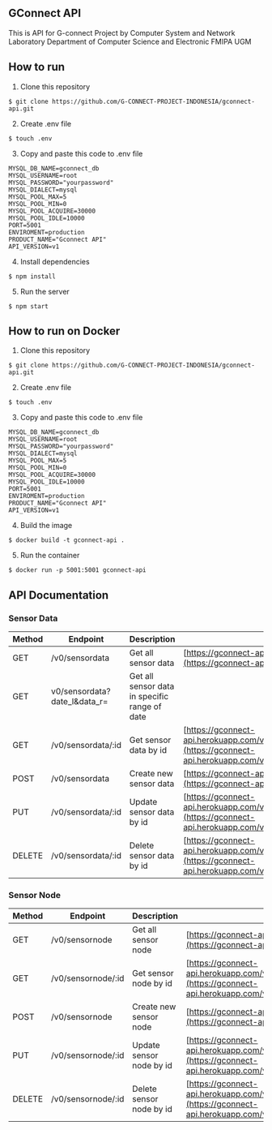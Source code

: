 ## GConnect API
This is API for G-connect Project by Computer System and Network Laboratory Department of Computer Science and Electronic FMIPA UGM

## How to run
1. Clone this repository

```
$ git clone https://github.com/G-CONNECT-PROJECT-INDONESIA/gconnect-api.git
```
2. Create .env file

```
$ touch .env
```

3. Copy and paste this code to .env file

```
MYSQL_DB_NAME=gconnect_db
MYSQL_USERNAME=root
MYSQL_PASSWORD="yourpassword"
MYSQL_DIALECT=mysql
MYSQL_POOL_MAX=5
MYSQL_POOL_MIN=0
MYSQL_POOL_ACQUIRE=30000
MYSQL_POOL_IDLE=10000
PORT=5001
ENVIROMENT=production
PRODUCT_NAME="Gconnect API"
API_VERSION=v1
```

4. Install dependencies

```
$ npm install
```

5. Run the server

```
$ npm start
```

## How to run on Docker
1. Clone this repository
```
$ git clone https://github.com/G-CONNECT-PROJECT-INDONESIA/gconnect-api.git
```

2. Create .env file
```
$ touch .env
```

3. Copy and paste this code to .env file
```
MYSQL_DB_NAME=gconnect_db
MYSQL_USERNAME=root
MYSQL_PASSWORD="yourpassword"
MYSQL_DIALECT=mysql
MYSQL_POOL_MAX=5
MYSQL_POOL_MIN=0
MYSQL_POOL_ACQUIRE=30000
MYSQL_POOL_IDLE=10000
PORT=5001
ENVIROMENT=production
PRODUCT_NAME="Gconnect API"
API_VERSION=v1
```

4. Build the image
```
$ docker build -t gconnect-api .
```

5. Run the container
```
$ docker run -p 5001:5001 gconnect-api
```

## API Documentation

### Sensor Data
| Method | Endpoint | Description | Example |
| --- | --- | --- | --- |
| GET | /v0/sensordata | Get all sensor data | [https://gconnect-api.herokuapp.com/v0/sensordata](https://gconnect-api.herokuapp.com/v0/sensordata) |
| GET | v0/sensordata?date_l&data_r= | Get all sensor data in specific range of date | 
| GET | /v0/sensordata/:id | Get sensor data by id | [https://gconnect-api.herokuapp.com/v0/sensordata/5f9b7b4b1c9d440000b7b4a0](https://gconnect-api.herokuapp.com/v0/sensordata/5f9b7b4b1c9d440000b7b4a0) |
| POST | /v0/sensordata | Create new sensor data | [https://gconnect-api.herokuapp.com/v0/sensordata](https://gconnect-api.herokuapp.com/v0/sensordata) |
| PUT | /v0/sensordata/:id | Update sensor data by id | [https://gconnect-api.herokuapp.com/v0/sensordata/5f9b7b4b1c9d440000b7b4a0](https://gconnect-api.herokuapp.com/v0/sensordata/5f9b7b4b1c9d440000b7b4a0) |
| DELETE | /v0/sensordata/:id | Delete sensor data by id | [https://gconnect-api.herokuapp.com/v0/sensordata/5f9b7b4b1c9d440000b7b4a0](https://gconnect-api.herokuapp.com/v0/sensordata/5f9b7b4b1c9d440000b7b4a0) |

### Sensor Node
| Method | Endpoint | Description | Example |
| --- | --- | --- | --- |
| GET | /v0/sensornode | Get all sensor node | [https://gconnect-api.herokuapp.com/v0/sensornode](https://gconnect-api.herokuapp.com/v0/sensornode) |
| GET | /v0/sensornode/:id | Get sensor node by id | [https://gconnect-api.herokuapp.com/v0/sensornode/5f9b7b4b1c9d440000b7b4a0](https://gconnect-api.herokuapp.com/v0/node/5f9b7b4b1c9d440000b7b4a0) |
| POST | /v0/sensornode | Create new sensor node | [https://gconnect-api.herokuapp.com/v0/sensornode](https://gconnect-api.herokuapp.com/v0/node) |
| PUT | /v0/sensornode/:id | Update sensor node by id | [https://gconnect-api.herokuapp.com/v0/sensornode/5f9b7b4b1c9d440000b7b4a0](https://gconnect-api.herokuapp.com/v0/node/5f9b7b4b1c9d440000b7b4a0) |
| DELETE | /v0/sensornode/:id | Delete sensor node by id | [https://gconnect-api.herokuapp.com/v0/sensornode/5f9b7b4b1c9d440000b7b4a0](https://gconnect-api.herokuapp.com/v0/sensornode/5f9b7b4b1c9d440000b7b4a0) |